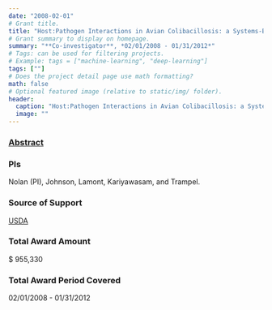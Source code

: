 ```yaml
---
date: "2008-02-01"
# Grant title.
title: "Host:Pathogen Interactions in Avian Colibacillosis: a Systems-Based, Functional Genomics Approach"
# Grant summary to display on homepage.
summary: "**Co-investigator**, *02/01/2008 - 01/31/2012*"
# Tags: can be used for filtering projects.
# Example: tags = ["machine-learning", "deep-learning"]
tags: [""]
# Does the project detail page use math formatting?
math: false
# Optional featured image (relative to static/img/ folder).
header:
  caption: "Host:Pathogen Interactions in Avian Colibacillosis: a Systems-Based, Functional Genomics Approach"
  image: ""
---
```


### [Abstract](https://reeis.usda.gov/web/crisprojectpages/0213085-hostpathogen-interactions-in-avian-colibacillosis-a-systems-based-functional-genomics-approach.html)

### PIs
Nolan (PI), Johnson, Lamont, Kariyawasam, and Trampel.


### Source of Support
[USDA](https://www.usda.gov/)

### Total Award Amount
$ 955,330

### Total Award Period Covered
02/01/2008 - 01/31/2012

